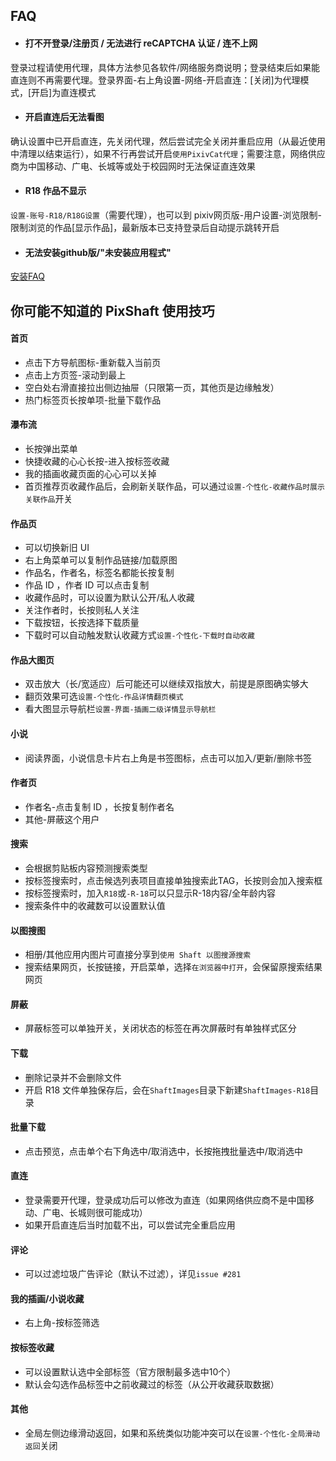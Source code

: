 ## FAQ

+ #### 打不开登录/注册页 / 无法进行 reCAPTCHA 认证 / 连不上网
登录过程请使用代理，具体方法参见各软件/网络服务商说明；登录结束后如果能直连则不再需要代理。登录界面-右上角设置-网络-开启直连：[关闭]为代理模式，[开启]为直连模式
+ #### 开启直连后无法看图
确认设置中已开启直连，先关闭代理，然后尝试完全关闭并重启应用（从最近使用中清理以结束运行），如果不行再尝试开启`使用PixivCat代理`；需要注意，网络供应商为中国移动、广电、长城等或处于校园网时无法保证直连效果
+ #### R18 作品不显示
`设置-账号-R18/R18G设置`（需要代理），也可以到 pixiv网页版-用户设置-浏览限制-限制浏览的作品[显示作品]，最新版本已支持登录后自动提示跳转开启

+ #### 无法安装github版/"未安装应用程式"
[安装FAQ](../master/FAQ-install.md)


## 你可能不知道的 PixShaft 使用技巧

#### 首页
+ 点击下方导航图标-重新载入当前页
+ 点击上方页签-滚动到最上
+ 空白处右滑直接拉出侧边抽屉（只限第一页，其他页是边缘触发）
+ 热门标签页长按单项-批量下载作品

#### 瀑布流
+ 长按弹出菜单
+ 快捷收藏的心心长按-进入按标签收藏
+ 我的插画收藏页面的心心可以关掉
+ 首页推荐页收藏作品后，会刷新关联作品，可以通过`设置-个性化-收藏作品时展示关联作品`开关

#### 作品页
+ 可以切换新旧 UI
+ 右上角菜单可以复制作品链接/加载原图
+ 作品名，作者名，标签名都能长按复制
+ 作品 ID ，作者 ID 可以点击复制
+ 收藏作品时，可以设置为默认公开/私人收藏
+ 关注作者时，长按则私人关注
+ 下载按钮，长按选择下载质量
+ 下载时可以自动触发默认收藏方式`设置-个性化-下载时自动收藏`

#### 作品大图页
+ 双击放大（长/宽适应）后可能还可以继续双指放大，前提是原图确实够大
+ 翻页效果可选`设置-个性化-作品详情翻页模式`
+ 看大图显示导航栏`设置-界面-插画二级详情显示导航栏`

#### 小说
+ 阅读界面，小说信息卡片右上角是书签图标，点击可以加入/更新/删除书签

#### 作者页
+ 作者名-点击复制 ID ，长按复制作者名
+ 其他-屏蔽这个用户

#### 搜索
+ 会根据剪贴板内容预测搜索类型
+ 按标签搜索时，点击候选列表项目直接单独搜索此TAG，长按则会加入搜索框
+ 按标签搜索时，加入`R18`或`-R-18`可以只显示R-18内容/全年龄内容
+ 搜索条件中的收藏数可以设置默认值

#### 以图搜图
+ 相册/其他应用内图片可直接分享到`使用 Shaft 以图搜源搜索`
+ 搜索结果网页，长按链接，开启菜单，选择`在浏览器中打开`，会保留原搜索结果网页

#### 屏蔽
+ 屏蔽标签可以单独开关，关闭状态的标签在再次屏蔽时有单独样式区分

#### 下载
+ 删除记录并不会删除文件
+ 开启 R18 文件单独保存后，会在`ShaftImages`目录下新建`ShaftImages-R18`目录

#### 批量下载
+ 点击预览，点击单个右下角选中/取消选中，长按拖拽批量选中/取消选中

#### 直连
+ 登录需要开代理，登录成功后可以修改为直连（如果网络供应商不是中国移动、广电、长城则很可能成功）
+ 如果开启直连后当时加载不出，可以尝试完全重启应用

#### 评论
+ 可以过滤垃圾广告评论（默认不过滤），详见`issue #281`

#### 我的插画/小说收藏
+ 右上角-按标签筛选

#### 按标签收藏
+ 可以设置默认选中全部标签（官方限制最多选中10个）
+ 默认会勾选作品标签中之前收藏过的标签（从公开收藏获取数据）

#### 其他
+ 全局左侧边缘滑动返回，如果和系统类似功能冲突可以在`设置-个性化-全局滑动返回`关闭
